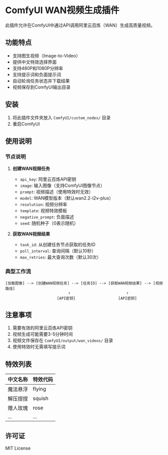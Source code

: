 # ComfyUI WAN视频生成插件

此插件允许在ComfyUI中通过API调用阿里云百炼（WAN）生成高质量视频。

## 功能特点
- 支持图生视频（Image-to-Video）
- 提供中文特效选择界面
- 支持480P和1080P分辨率
- 支持提示词和负面提示词
- 自动轮询任务状态并下载结果
- 视频保存到ComfyUI输出目录

## 安装
1. 将此插件文件夹放入 `ComfyUI/custom_nodes/` 目录
2. 重启ComfyUI

## 使用说明
### 节点说明
1. **创建WAN视频任务**
   - `api_key`: 阿里云百炼API密钥
   - `image`: 输入图像（支持ComfyUI图像节点）
   - `prompt`: 视频描述（使用特效时无效）
   - `model`: WAN模型版本（默认wan2.2-i2v-plus）
   - `resolution`: 视频分辨率
   - `template`: 视频特效模板
   - `negative_prompt`: 负面描述
   - `seed`: 随机种子（0表示随机）

2. **获取WAN视频结果**
   - `task_id`: 从创建任务节点获取的任务ID
   - `poll_interval`: 查询间隔（默认10秒）
   - `max_retries`: 最大查询次数（默认30次）

### 典型工作流
```
[加载图像] --> [创建WAN视频任务] --> [任务ID] --> [获取WAN视频结果] --> [视频路径]
                            ↑                         ↑
                       [API密钥]                   [API密钥]
```

## 注意事项
1. 需要有效的阿里云百炼API密钥
2. 视频生成可能需要3-5分钟时间
3. 视频文件保存在 `ComfyUI/output/wan_videos/` 目录
4. 使用特效时无需填写提示词

## 特效列表
| 中文名称 | 特效代码 |
|----------|----------|
| 魔法悬浮 | flying |
| 解压捏捏 | squish |
| 赠人玫瑰 | rose |
| ... | ... |

## 许可证
MIT License
